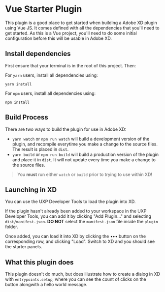 # Vue Starter Plugin

This plugin is a good place to get started when building a Adobe XD plugin using Vue JS. It comes defined with all the dependencies that you'll need to get started. As this is a Vue project, you'll need to do some initial configuration before this will be usable in Adobe XD.

## Install dependencies

First ensure that your terminal is in the root of this project. Then:

For `yarn` users, install all dependencies using:

```
yarn install
```

For `npm` users, install all dependencies using:

```
npm install
```

## Build Process

There are two ways to build the plugin for use in Adobe XD:

- `yarn watch` or `npm run watch` will build a development version of the plugin, and recompile everytime you make a change to the source files. The result is placed in `dist`.
- `yarn build` or `npm run build` will build a production version of the plugin and place it in `dist`. It will not update every time you make a change to the source files.

> You **must** run either `watch` or `build` prior to trying to use within XD!

## Launching in XD

You can use the UXP Developer Tools to load the plugin into XD.

If the plugin hasn't already been added to your workspace in the UXP Developer Tools, you can add it by clicking "Add Plugin..." and selecting `dist/manifest.json`. **DO NOT** select the `manifest.json` file inside the `plugin` folder.

Once added, you can load it into XD by clicking the ••• button on the corresponding row, and clicking "Load". Switch to XD and you should see the starter panels.

## What this plugin does

This plugin doesn't do much, but does illustrate how to create a dialog in XD with `entrypoints.setup`, where you can see the count of clicks on the button alongwith a hello world message.
